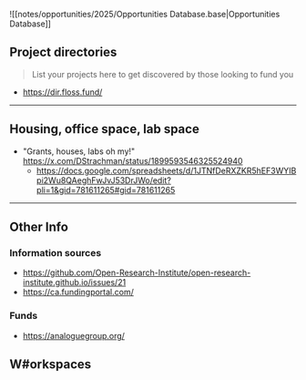 ![[notes/opportunities/2025/Opportunities Database.base|Opportunities Database]]

## Project directories

> List your projects here to get discovered by those looking to fund you

- https://dir.floss.fund/

---

## Housing, office space, lab space
- "Grants, houses, labs oh my!" https://x.com/DStrachman/status/1899593546325524940
	- https://docs.google.com/spreadsheets/d/1JTNfDeRXZKR5hEF3WYIBpi2Wu8QAeghFwJvJ53DrJWo/edit?pli=1&gid=781611265#gid=781611265

---
## Other Info
### Information sources
- https://github.com/Open-Research-Institute/open-research-institute.github.io/issues/21
- https://ca.fundingportal.com/

### Funds
- https://analoguegroup.org/

## W#orkspaces
